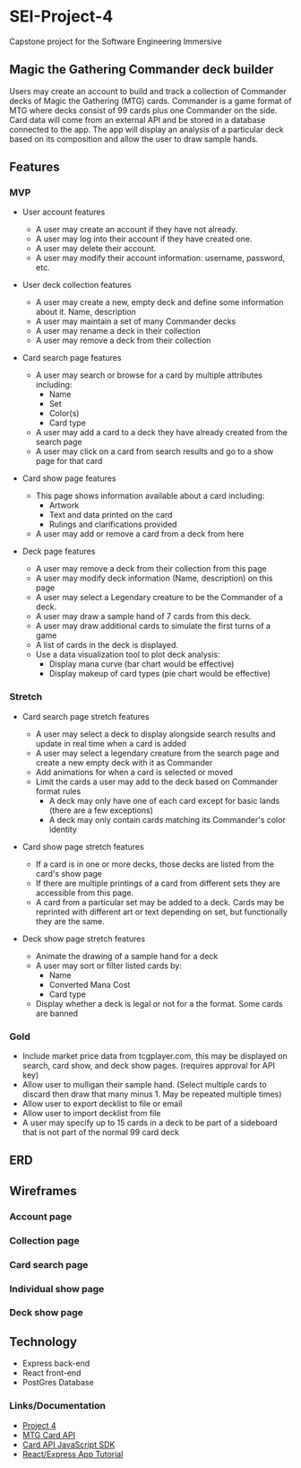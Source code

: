 # SEI-Project-4
Capstone project for the Software Engineering Immersive

## Magic the Gathering Commander deck builder
Users may create an account to build and track a collection of Commander decks of Magic the Gathering (MTG) cards. Commander is a game format of MTG where decks consist of 99 cards plus one Commander on the side. Card data will come from an external API and be stored in a database connected to the app. The app will display an analysis of a particular deck based on its composition and allow the user to draw sample hands.

## Features
### MVP
- User account features
  - A user may create an account if they have not already.
  - A user may log into their account if they have created one.
  - A user may delete their account.
  - A user may modify their account information: username, password, etc.
  
- User deck collection features
  - A user may create a new, empty deck and define some information about it. Name, description
  - A user may maintain a set of many Commander decks
  - A user may rename a deck in their collection
  - A user may remove a deck from their collection
  
- Card search page features
  - A user may search or browse for a card by multiple attributes including:
    - Name
    - Set
    - Color(s)
    - Card type
  - A user may add a card to a deck they have already created from the search page
  - A user may click on a card from search results and go to a show page for that card
  
- Card show page features
  - This page shows information available about a card including:
    - Artwork
    - Text and data printed on the card
    - Rulings and clarifications provided
  - A user may add or remove a card from a deck from here

- Deck page features
  - A user may remove a deck from their collection from this page
  - A user may modify deck information (Name, description) on this page
  - A user may select a Legendary creature to be the Commander of a deck.
  - A user may draw a sample hand of 7 cards from this deck.
  - A user may draw additional cards to simulate the first turns of a game
  - A list of cards in the deck is displayed.
  - Use a data visualization tool to plot deck analysis:
    - Display mana curve (bar chart would be effective)
    - Display makeup of card types (pie chart would be effective)


### Stretch
- Card search page stretch features
  - A user may select a deck to display alongside search results and update in real time when a card is added
  - A user may select a legendary creature from the search page and create a new empty deck with it as Commander
  - Add animations for when a card is selected or moved
  - Limit the cards a user may add to the deck based on Commander format rules
    - A deck may only have one of each card except for basic lands (there are a few exceptions)
    - A deck may only contain cards matching its Commander's color identity

- Card show page stretch features
  - If a card is in one or more decks, those decks are listed from the card's show page
  - If there are multiple printings of a card from different sets they are accessible from this page.
  - A card from a particular set may be added to a deck. Cards may be reprinted with different art or text depending on set, but functionally they are the same.

- Deck show page stretch features
  - Animate the drawing of a sample hand for a deck
  - A user may sort or filter listed cards by:
    - Name
    - Converted Mana Cost
    - Card type
  - Display whether a deck is legal or not for a the format. Some cards are banned


### Gold
- Include market price data from tcgplayer.com, this may be displayed on search, card show, and deck show pages. (requires approval for API key)
- Allow user to mulligan their sample hand. (Select multiple cards to discard then draw that many minus 1. May be repeated multiple times)
- Allow user to export decklist to file or email
- Allow user to import decklist from file
- A user may specify up to 15 cards in a deck to be part of a sideboard that is not part of the normal 99 card deck


## ERD

## Wireframes
### Account page

### Collection page

### Card search page

### Individual show page

### Deck show page



## Technology
- Express back-end
- React front-end
- PostGres Database


### Links/Documentation
- [Project 4](https://git.generalassemb.ly/jd-seir-4/project-4)
- [MTG Card API](https://docs.magicthegathering.io/)
- [Card API JavaScript SDK](https://github.com/MagicTheGathering/mtg-sdk-javascript)
- [React/Express App Tutorial](https://www.freecodecamp.org/news/create-a-react-frontend-a-node-express-backend-and-connect-them-together-c5798926047c/)
